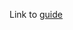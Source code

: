 Link to [guide](https://developer.auth0.com/resources/code-samples/full-stack/hello-world/basic-role-based-access-control/spa/react-javascript/express-javascript) <br>

